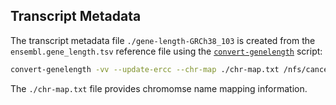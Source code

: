 ## Transcript Metadata

The transcript metadata file `./gene-length-GRCh38_103` is created from the `ensembl.gene_length.tsv` reference file using the [`convert-genelength`](https://gitlab.internal.sanger.ac.uk/ad33/sample-tpm) script:

~~~bash
convert-genelength -vv --update-ercc --chr-map ./chr-map.txt /nfs/cancer_ref02/human/GRCh38_ERCC92_RNA2021/cgpRna/e103/ensembl.gene_length.tsv > ./gene-length-GRCh38_103.txt
~~~

The `./chr-map.txt` file provides chromomse name mapping information.
